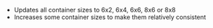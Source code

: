 - Updates all container sizes to 6x2, 6x4, 6x6, 8x6 or 8x8
- Increases some container sizes to make them relatively consistent
